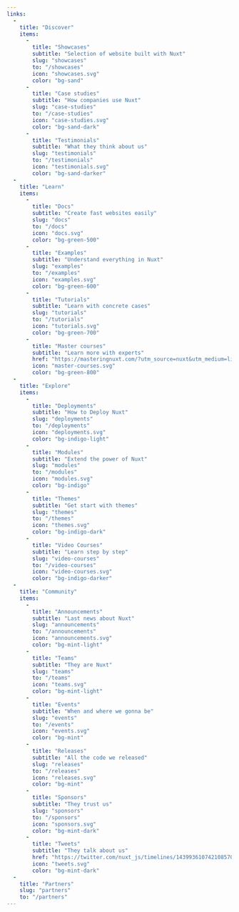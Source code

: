 ```yaml
---
links:
  -
    title: "Discover"
    items:
      -
        title: "Showcases"
        subtitle: "Selection of website built with Nuxt"
        slug: "showcases"
        to: "/showcases"
        icon: "showcases.svg"
        color: "bg-sand"
      -
        title: "Case studies"
        subtitle: "How companies use Nuxt"
        slug: "case-studies"
        to: "/case-studies"
        icon: "case-studies.svg"
        color: "bg-sand-dark"
      -
        title: "Testimonials"
        subtitle: "What they think about us"
        slug: "testimonials"
        to: "/testimonials"
        icon: "testimonials.svg"
        color: "bg-sand-darker"
  -
    title: "Learn"
    items:
      -
        title: "Docs"
        subtitle: "Create fast websites easily"
        slug: "docs"
        to: "/docs"
        icon: "docs.svg"
        color: "bg-green-500"
      -
        title: "Examples"
        subtitle: "Understand everything in Nuxt"
        slug: "examples"
        to: "/examples"
        icon: "examples.svg"
        color: "bg-green-600"
      -
        title: "Tutorials"
        subtitle: "Learn with concrete cases"
        slug: "tutorials"
        to: "/tutorials"
        icon: "tutorials.svg"
        color: "bg-green-700"
      -
        title: "Master courses"
        subtitle: "Learn more with experts"
        href: "https://masteringnuxt.com/?utm_source=nuxt&utm_medium=link&utm_campaign=nsite"
        icon: "master-courses.svg"
        color: "bg-green-800"
  -
    title: "Explore"
    items:
      -
        title: "Deployments"
        subtitle: "How to Deploy Nuxt"
        slug: "deployments"
        to: "/deployments"
        icon: "deployments.svg"
        color: "bg-indigo-light"
      -
        title: "Modules"
        subtitle: "Extend the power of Nuxt"
        slug: "modules"
        to: "/modules"
        icon: "modules.svg"
        color: "bg-indigo"
      -
        title: "Themes"
        subtitle: "Get start with themes"
        slug: "themes"
        to: "/themes"
        icon: "themes.svg"
        color: "bg-indigo-dark"
      -
        title: "Video Courses"
        subtitle: "Learn step by step"
        slug: "video-courses"
        to: "/video-courses"
        icon: "video-courses.svg"
        color: "bg-indigo-darker"
  -
    title: "Community"
    items:
      -
        title: "Announcements"
        subtitle: "Last news about Nuxt"
        slug: "announcements"
        to: "/announcements"
        icon: "announcements.svg"
        color: "bg-mint-light"
      -
        title: "Teams"
        subtitle: "They are Nuxt"
        slug: "teams"
        to: "/teams"
        icon: "teams.svg"
        color: "bg-mint-light"
      -
        title: "Events"
        subtitle: "When and where we gonna be"
        slug: "events"
        to: "/events"
        icon: "events.svg"
        color: "bg-mint"
      -
        title: "Releases"
        subtitle: "All the code we released"
        slug: "releases"
        to: "/releases"
        icon: "releases.svg"
        color: "bg-mint"
      -
        title: "Sponsors"
        subtitle: "They trust us"
        slug: "sponsors"
        to: "/sponsors"
        icon: "sponsors.svg"
        color: "bg-mint-dark"
      -
        title: "Tweets"
        subtitle: "They talk about us"
        href: "https://twitter.com/nuxt_js/timelines/1439936107421085704"
        icon: "tweets.svg"
        color: "bg-mint-dark"
  -
    title: "Partners"
    slug: "partners"
    to: "/partners"
---
```

